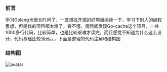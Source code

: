 ### 前言
学习Golang也很长时间了，一直想找开源的好项目阅读一下，学习下别人的编程思想，但是找的项目都太难了，看不懂，偶然间发现Go-cache这个项目，一共1000多行代码，比较简单，也是比较艰难才读完，而且感觉不知道为什么这么设计，代码基础比较薄弱。。，下面是整理的代码注解和结构图


### 结构图
![avatar](https://www.hoonli.net/upload/2021/08/1-ef3ed7c5704f42dfa551f67a916d9a6c.png)